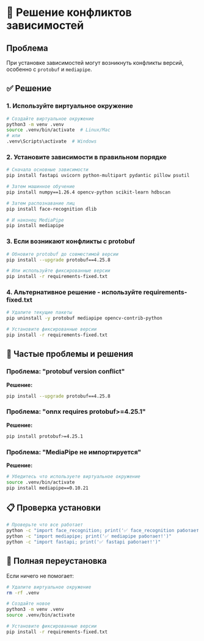 # 🔧 Решение конфликтов зависимостей

## Проблема
При установке зависимостей могут возникнуть конфликты версий, особенно с `protobuf` и `mediapipe`.

## ✅ Решение

### 1. Используйте виртуальное окружение
```bash
# Создайте виртуальное окружение
python3 -m venv .venv
source .venv/bin/activate  # Linux/Mac
# или
.venv\Scripts\activate  # Windows
```

### 2. Установите зависимости в правильном порядке
```bash
# Сначала основные зависимости
pip install fastapi uvicorn python-multipart pydantic pillow psutil

# Затем машинное обучение
pip install numpy==1.26.4 opencv-python scikit-learn hdbscan

# Затем распознавание лиц
pip install face-recognition dlib

# И наконец MediaPipe
pip install mediapipe
```

### 3. Если возникают конфликты с protobuf
```bash
# Обновите protobuf до совместимой версии
pip install --upgrade protobuf==4.25.8

# Или используйте фиксированные версии
pip install -r requirements-fixed.txt
```

### 4. Альтернативное решение - используйте requirements-fixed.txt
```bash
# Удалите текущие пакеты
pip uninstall -y protobuf mediapipe opencv-contrib-python

# Установите фиксированные версии
pip install -r requirements-fixed.txt
```

## 🚨 Частые проблемы и решения

### Проблема: "protobuf version conflict"
**Решение:**
```bash
pip install --upgrade protobuf==4.25.8
```

### Проблема: "onnx requires protobuf>=4.25.1"
**Решение:**
```bash
pip install protobuf>=4.25.1
```

### Проблема: "MediaPipe не импортируется"
**Решение:**
```bash
# Убедитесь что используете виртуальное окружение
source .venv/bin/activate
pip install mediapipe==0.10.21
```

## 📋 Проверка установки
```bash
# Проверьте что все работает
python -c "import face_recognition; print('✅ face_recognition работает!')"
python -c "import mediapipe; print('✅ mediapipe работает!')"
python -c "import fastapi; print('✅ fastapi работает!')"
```

## 🔄 Полная переустановка
Если ничего не помогает:
```bash
# Удалите виртуальное окружение
rm -rf .venv

# Создайте новое
python3 -m venv .venv
source .venv/bin/activate

# Установите фиксированные версии
pip install -r requirements-fixed.txt
```
